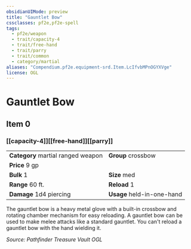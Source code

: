 ```yaml
---
obsidianUIMode: preview
title: "Gauntlet Bow"
cssclasses: pf2e,pf2e-spell
tags:
  - pf2e/weapon
  - trait/capacity-4
  - trait/free-hand
  - trait/parry
  - trait/common
  - category/martial
aliases: "Compendium.pf2e.equipment-srd.Item.LcIfvbMPnOGYXVge"
license: OGL
---
```

# Gauntlet Bow
## Item 0
### [[capacity-4]][[free-hand]][[parry]]

|  |  |
| -- | -- |
| **Category** martial ranged weapon | **Group** crossbow |
| **Price** 9 gp |  |
| **Bulk** 1 | **Size** med |
|**Range** 60 ft.| **Reload** 1|
| **Damage** 1d4 piercing  | **Usage** held-in-one-hand |



The gauntlet bow is a heavy metal glove with a built-in crossbow and rotating chamber mechanism for easy reloading. A gauntlet bow can be used to make melee attacks like a standard gauntlet. You can't reload a gauntlet bow with the hand wielding it.

*Source: Pathfinder Treasure Vault*
*OGL*